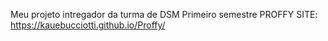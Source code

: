Meu projeto intregador da turma de DSM Primeiro semestre PROFFY SITE: https://kauebucciotti.github.io/Proffy/

